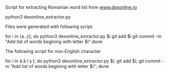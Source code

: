 Script for extracting Romanian word list from www.dexonline.ro

python3 dexonline_extractor.py <letter>

Files were generated with following script:

for i in {a..z};
do
python3 dexonline_extractor.py $i
git add $i
git commit -m "Add list of words begining with letter $i"
done

The following script for non-English character

for i in ă â î ș ț; do python3 dexonline_extractor.py $i; git add $i; git commit -m "Add list of words begining with letter $i"; done
